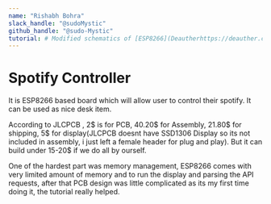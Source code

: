 ```yaml
---
name: "Rishabh Bohra"
slack_handle: "@sudoMystic"
github_handle: "@sudo-Mystic"
tutorial: # Modified schematics of [ESP8266](Deautherhttps://deauther.com/docs/diy/display-setup) for my purpose.
---
```


# Spotify Controller

It is ESP8266 based board which will allow user to control their spotify. It can be used as nice desk item. 

According to JLCPCB , 2$ is for PCB, 40.20$ for Assembly, 21.80$ for shipping, 5$ for display(JLCPCB doesnt have SSD1306 Display so its not included in assembly, i just left a female header for plug and play). But it can build under 15-20$ if we do all by ourself.

One of the hardest part was memory management, ESP8266 comes with very limited amount of memory and to run the display and parsing the API requests, after that PCB design was little complicated as its my first time doing it, the tutorial really helped.
